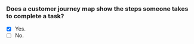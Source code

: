 ### Does a customer journey map show the steps someone takes to complete a task?​

- [x] Yes.​
- [ ] No.
